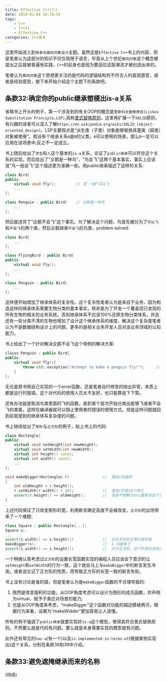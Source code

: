 ```yaml
---
title: Effective C++(八)
date: 2018-01-04 16:19:54
tags:
	- C++
	- C++11
	- Effective C++
categories: C++技术
---
```


这里开始进入到`继承与面向对象设计`主题。虽然这是`Effective C++`书上的内容，但是笔者认为这部分的知识不仅仅局限于语言，毕竟从上个世纪`面向对象`这个概念被提出之后就被普遍地实践，`C++`的前身也是因为要适应这股潮流才被创造出来的。

笔者认为`面向对象`这个思想更关注的是代码的逻辑结构符不符合人的直观感受，或者是经验感受，接下来开始介绍这个主题下的条款吧。

## 条款32:确定你的public继承塑模出is-a关系

省略书上开头的例子，第一个涉及到的有关OOP的概念是`里斯科夫替换原则(Liskov Substitution Principle,LSP)`,简称[里式替换原则](https://en.wikipedia.org/wiki/Liskov_substitution_principle)，这里再扩展一下`SOLID`原则，有兴趣的读者可以深入了解`https://en.wikipedia.org/wiki/SOLID_(object-oriented_design)`。LSP主要观点是“派生类（子类）对象能够替换其基类（超类）对象被使用”。假设有个继承关系`A`是`B`的父类，`A`可以使用的场景，那么`B`一定可以应用在该场景中;反之不一定成立。

书上随后给出了`学生`和`人`这个基本的`is-a`关系，论证了`public继承`可以符合这个关系的实现。而后给出了“企鹅是一种鸟”，“鸟会飞”这两个基本事实，事实上应该说”鸟一般会飞“这个描述更为准确一些。用public继承描述了这样的关系:

``` c++
class Bird{
public:
	virtual void fly();			// 鸟”一般“可以飞
	...
};

class Penguin : public Bird{	// 企鹅是一种鸟
	...
};
```
然后就违背了“企鹅不会飞”这个事实。为了解决这个问题，鸟首先被分为了`可以飞`和`不会飞`的两个类，然后企鹅继承`不会飞`的鸟类，problem solved:
``` c++
class Bird{
	...
};

class FlyingBird : public Bird{
public:
	virtual void fly();
	...
};

class Penguin : public Bird{
	...
};
```
这样便开始增加了继承体系的复杂性。这个复杂性笔者认为是来自于业务，因为构造这样的继承体系需要生物分类的基本事实，除非是为了开发一个覆盖现已发现的所有生物的相关的业务系统，否则继承体系不应该100%还原生物分类体系，并且还有一些分类不清的生物也增加了设计这个继承体系的难度，解决这个复杂度笔者认为不是数据结构设计上的问题，更多的是相关业务开发人员对该业务领域的认知能力。

书上给出了一个针对解决企鹅不会飞这个特例的解决方案:
``` c++
classs Penguin : public Bird{
public:
	virtual void fly(){
		throw std::exception("Attempt to make a penguin fly!");		// 原书用一个自己实现的error函数
	}
};
```
无论是原书用自己实现的一个error函数，还是笔者自行修改的抛出异常，本质上都是运行时报错。这个对代码的使用人员太不友好，也只能算是下下策。

还有办法就是取消鸟类里面的飞的函数，直到某个层次开始分类出能够飞或者不会飞的类属，这样在编译器就可以阻止使用者的错误的使用方式。但是这样问题就回到前面提到的继承体系复杂度的问题。

书上继续给出了`矩形`与`正方形`的例子，贴上书上的代码:
``` c++
class Rectangle{
public:
	virtual void setHeight(int newHeight);
	virtual void setWidth(int newWidth);
	virtual int height() const;
	virtual int width() const;
	...
};

void makeBigger(Rectangle& r)				// 	增加r的面积
{
	int oldHeight = r.height();
	r.setWidth(r.width() + 10);				//	增加r的宽10个单位
	assert(r.height() == oldHeight);		//	笔者不理解为什么要断言这个变化，这个约束也太严格了
}
```
上述代码保证了只改变矩形的宽，利用断言确定高度不会被改变，`正方形`的出场带来了一个难题:
``` c++
class Square : public Rectangle{...};
Square s;
...
assert(s.width() == s.height())				//	对正方形的正常约束检查
makeBigger(s);								//	1.问题来了
assert(s.width() == s.height())				//	对于正方形，这个约束应该成立
```
一个稍微认真考虑过`正方形`的设置长宽函数实现的编程人员应该会下意识的让`setHeight`和`setWidth`的行为一致，这个就会马上与`makeBigger`中的断言发生冲突。或者说忘记了正方形的性质，而导致正方形的长宽一致的断言失败。

书上没有讨论是谁的错，但是笔者认为是`makeBigger`函数的不合理导致的:
1. 既然是改变面积的功能，从OOP角度考虑可以设计为图形的成员函数，并声明为virtual，赋予子类应对场景的能力;
1. 也是从OOP角度来考虑，“makeBigger”这个函数对功能的描述模棱两可，根据行为来看，设置为“makeWidder”更加容易让人读懂。

所有的例子强调了`public继承`就要实现好`is-a`这个模型，使得其符合里氏替换原则，不然要么就是代码有问题，要么就是本身需要实现的模型就有问题。

此外还有常见的`has-a`(有一个)以及`is-implemented-in-terms-of`(根据某物实现出)这个关系，分别在条款38和39中介绍。

## 条款33:避免遮掩继承而来的名称

(待续)